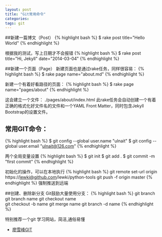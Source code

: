 ```yaml
---
layout: post
title: "Git常用命令"
categories:
tags: git
---
```


##新建一篇博文（Post）
{% highlight bash %}
$ rake post title="Hello World"
{% endhighlight %}

根据我的测试，写上日期才不会报错
{% highlight bash %}
$ rake post title="Hi, Jekyll" date="2014-03-04"
{% endhighlight %}

##新建一个页面（Page）
新建页面也是通过rake任务，同样很容易：
{% highlight bash %}
$ rake page name="about.md"
{% endhighlight %}

新建一个有着好看路径的页面：
{% highlight bash %}
$ rake page name="pages/about"
{% endhighlight %}

这会建立一个文件： 
./pages/about/index.html 此rake任务会自动创建一个有着正确的格式化好文件名的文件和一个YAML Front Matter，同时包含Jekyll Bootstrap的设置文件。

## 常用GIT命令：
{% highlight bash %}
$ git config --global user.name "ulnait"
$ git config --global user.email "ulnait@126.com" 
{% endhighlight %}

两个全局变量设置
{% highlight bash %}
$ git init
$ git add . 
$ git commit -m "first commit" 
{% endhighlight %}

初始化的操作，可以在本地执行
{% highlight bash %}
git remote set-url origin https://lewki@github.com/lewki/python-tools 
git push -f origin master 
{% endhighlight %}
强制推送到远端 


##创建、删除新分支
Git鼓励大量使用分支：
{% highlight bash %}
git branch 
git branch name 
git checkout name  
git checkout -b name 
git merge name 
git branch -d name 
{% endhighlight %}

特别推荐一个git 学习网站，简洁,通俗易懂
- [廖雪峰GIT](http://www.liaoxuefeng.com/)
